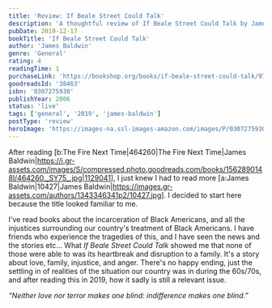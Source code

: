 ```yaml
---
title: 'Review: If Beale Street Could Talk'
description: 'A thoughtful review of If Beale Street Could Talk by James Baldwin'
pubDate: 2019-12-17
bookTitle: 'If Beale Street Could Talk'
author: 'James Baldwin'
genre: 'General'
rating: 4
readingTime: 1
purchaseLink: 'https://bookshop.org/books/if-beale-street-could-talk/9780307275936'
goodreadsId: '38463'
isbn: '0307275930'
publishYear: 2006
status: 'live'
tags: ['general', '2019', 'james-baldwin']
postType: 'review'
heroImage: 'https://images-na.ssl-images-amazon.com/images/P/0307275930.01.L.jpg'
---
```


After reading [b:The Fire Next Time|464260|The Fire Next Time|James Baldwin|https://i.gr-assets.com/images/S/compressed.photo.goodreads.com/books/1562890148l/464260._SY75_.jpg|1129041], I just knew I had to read more [a:James Baldwin|10427|James Baldwin|https://images.gr-assets.com/authors/1343346341p2/10427.jpg]. I decided to start here because the title looked familiar to me.

I've read books about the incarceration of Black Americans, and all the injustices surrounding our country's treatment of Black Americans. I have friends who experience the tragedies of this, and I have seen the news and the stories etc... What *If Beale Street Could Talk* showed me that none of those were able to was its heartbreak and disruption to a family. It's a story about love, family, injustice, and anger. There's no happy ending, just the settling in of realities of the situation our country was in during the 60s/70s, and after reading this in 2019, how it sadly is still a relevant issue.

*“Neither love nor terror makes one blind: indifference makes one blind.”*